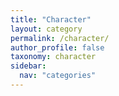 ```yaml
---
title: "Character"
layout: category
permalink: /character/
author_profile: false
taxonomy: character
sidebar:
  nav: "categories"
---
```

